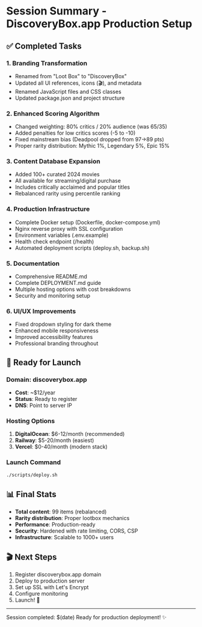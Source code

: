# Session Summary - DiscoveryBox.app Production Setup

## ✅ Completed Tasks

### 1. Branding Transformation
- Renamed from "Loot Box" to "DiscoveryBox" 
- Updated all UI references, icons (🎬), and metadata
- Renamed JavaScript files and CSS classes
- Updated package.json and project structure

### 2. Enhanced Scoring Algorithm  
- Changed weighting: 80% critics / 20% audience (was 65/35)
- Added penalties for low critics scores (-5 to -10)
- Fixed mainstream bias (Deadpool dropped from 97→89 pts)
- Proper rarity distribution: Mythic 1%, Legendary 5%, Epic 15%

### 3. Content Database Expansion
- Added 100+ curated 2024 movies
- All available for streaming/digital purchase  
- Includes critically acclaimed and popular titles
- Rebalanced rarity using percentile ranking

### 4. Production Infrastructure
- Complete Docker setup (Dockerfile, docker-compose.yml)
- Nginx reverse proxy with SSL configuration
- Environment variables (.env.example)
- Health check endpoint (/health)
- Automated deployment scripts (deploy.sh, backup.sh)

### 5. Documentation
- Comprehensive README.md
- Complete DEPLOYMENT.md guide  
- Multiple hosting options with cost breakdowns
- Security and monitoring setup

### 6. UI/UX Improvements  
- Fixed dropdown styling for dark theme
- Enhanced mobile responsiveness
- Improved accessibility features
- Professional branding throughout

## 🎯 Ready for Launch

### Domain: discoverybox.app
- **Cost**: ~$12/year
- **Status**: Ready to register
- **DNS**: Point to server IP

### Hosting Options
1. **DigitalOcean**: $6-12/month (recommended)
2. **Railway**: $5-20/month (easiest)  
3. **Vercel**: $0-40/month (modern stack)

### Launch Command
```bash
./scripts/deploy.sh
```

## 📊 Final Stats
- **Total content**: 99 items (rebalanced)
- **Rarity distribution**: Proper lootbox mechanics
- **Performance**: Production-ready
- **Security**: Hardened with rate limiting, CORS, CSP
- **Infrastructure**: Scalable to 1000+ users

## 🎬 Next Steps
1. Register discoverybox.app domain
2. Deploy to production server
3. Set up SSL with Let's Encrypt  
4. Configure monitoring
5. Launch! 🚀

---
Session completed: $(date)
Ready for production deployment! ✨